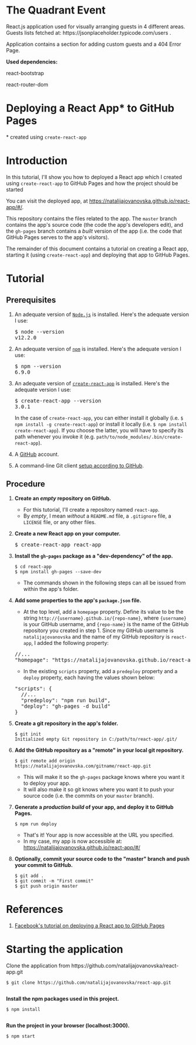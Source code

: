 <div>
  <h1>The Quadrant Event</h1>
  <p>React.js application used for visually arranging guests in 4 different areas. Guests lists fetched at: https://jsonplaceholder.typicode.com/users .</p>
  <p>Application contains a section for adding custom guests and a 404 Error Page.</p>
  <p><strong>Used dependencies:</strong></p>
  <p>react-bootstrap</p>
  <p>react-router-dom</p>
  <h1>Deploying a React App* to GitHub Pages</h1>
  <p>* created using <code>create-react-app</code></p>
  <h1>Introduction</h1>
  <p>In this tutorial, I'll show you how to deployed a React app which I created using <code>create-react-app</code> to
    GitHub Pages and how the project should be started</p>
  <p>You can visit the deployed app, at <a href="https://natalijajovanovska.github.io/react-app/#/" rel="nofollow">https://natalijajovanovska.github.io/react-app/#/</a>.</p>
  <p>This repository contains the files related to the app. The <code>master</code> branch contains the app's source
    code (the code the app's developers edit), and the <code>gh-pages</code> branch contains a <em>built</em> version of
    the app (i.e. the code that GitHub Pages serves to the app's visitors).</p>
  <p>The remainder of this document contains a tutorial on creating a React app, starting it (using
    <code>create-react-app</code>) and deploying that app to GitHub Pages.</p>
  <h1>Tutorial</h1>
  <h2>Prerequisites</h2>
  <ol>
    <li>
      <p>An adequate version of <a href="https://nodejs.org/" rel="nofollow"><code>Node.js</code></a> is installed.
        Here's the adequate version I use:</p>
      <div class="highlight highlight-source-shell">
        <pre>$ node --version
v12.2.0</pre>
      </div>
    </li>
    <li>
      <p>An adequate version of <a href="https://nodejs.org/" rel="nofollow"><code>npm</code></a> is installed. Here's
        the adequate version I use:</p>
      <div class="highlight highlight-source-shell">
        <pre>$ npm --version
6.9.0</pre>
      </div>
    </li>
    <li>
      <p>An adequate version of <a
          href="https://github.com/facebookincubator/create-react-app"><code>create-react-app</code></a> is installed.
        Here's the adequate version I use:</p>
      <div class="highlight highlight-source-shell">
        <pre>$ create-react-app --version
3.0.1</pre>
      </div>
      <p>In the case of <code>create-react-app</code>, you can either install it globally (i.e.
        <code>$ npm install -g create-react-app</code>) or install it locally (i.e.
        <code>$ npm install create-react-app</code>). If you choose the latter, you will have to specify its path
        whenever you invoke it (e.g. <code>path/to/node_modules/.bin/create-react-app</code>).</p>
    </li>
    <li>
      <p>A <a href="https://www.github.com">GitHub</a> account.</p>
    </li>
    <li>
      <p>A command-line Git client <a href="https://help.github.com/articles/set-up-git/">setup according to GitHub</a>.
      </p>
    </li>
  </ol>
  <h2>Procedure</h2>
  <ol>
    <li>
      <p><strong>Create an <em>empty</em> repository on GitHub.</strong></p>
      <ul>
        <li>For this tutorial, I'll create a repository named <code>react-app</code>.</li>
        <li>By <em>empty</em>, I mean <em>without</em> a <code>README.md</code> file, a <code>.gitignore</code> file, a
          <code>LICENSE</code> file, or any other files.</li>
      </ul>
    </li>
    <li>
      <p><strong>Create a new React app on your computer.</strong></p>
      <div>
        <pre>$ create-react-app react-app</pre>
      </div>
    </li>
    <li>
      <p><strong>Install the <code>gh-pages</code> package as a "dev-dependency" of the app.</strong></p>
      <pre><code>$ cd react-app
$ npm install gh-pages --save-dev
</code></pre>
      <ul>
        <li>The commands shown in the following steps can all be issued from within the app's folder.</li>
      </ul>
    </li>
    <li>
      <p><strong>Add some properties to the app's <code>package.json</code> file.</strong></p>
      <ul>
        <li>At the top level, add a <code>homepage</code> property. Define its value to be the string
          <code>http://{username}.github.io/{repo-name}</code>, where <code>{username}</code> is your GitHub username,
          and <code>{repo-name}</code> is the name of the GitHub repository you created in step 1. Since my GitHub
          username is <code>natalijajovanovska</code> and the name of my GitHub repository is <code>react-app</code>, I
          added the following property:</li>
      </ul>
      <div>
        <pre><span><span>//</span>...</span>
<span><span>"</span>homepage<span>"</span></span><span>:</span> <span><span>"</span>https://natalijajovanovska.github.io/react-app<span>"</span></span></pre>
      </div>
      <ul>
        <li>In the existing <code>scripts</code> property, add a <code>predeploy</code> property and a
          <code>deploy</code> property, each having the values shown below:</li>
      </ul>
      <div>
        <pre><span><span>"</span>scripts<span>"</span></span><span>:</span> {
  <span><span>//</span>...</span>
  <span><span>"</span>predeploy<span>"</span></span><span>:</span> <span ><span >"</span>npm run build<span >"</span></span>,
  <span ><span >"</span>deploy<span >"</span></span><span >:</span> <span ><span >"</span>gh-pages -d build<span >"</span></span>
}</pre>
      </div>
      <ul>
      </ul>
    </li>
    <li>
      <p><strong>Create a git repository in the app's folder.</strong></p>
      <pre><code>$ git init
Initialized empty Git repository in C:/path/to/react-app/.git/
</code></pre>
    </li>
    <li>
      <p><strong>Add the GitHub repository as a "remote" in your local git repository.</strong></p>
      <pre><code>$ git remote add origin https://natalijajovanovska.com/gitname/react-app.git
</code></pre>
      <ul>
        <li>This will make it so the <code>gh-pages</code> package knows where you want it to deploy your app.</li>
        <li>It will also make it so git knows where you want it to push your source code (i.e. the commits on your
          <code>master</code> branch).</li>
      </ul>
    </li>
    <li>
      <p><strong>Generate a <em>production build</em> of your app, and deploy it to GitHub Pages.</strong></p>
      <pre><code>$ npm run deploy
</code></pre>
      <ul>
        <li>That's it! Your app is now accessible at the URL you specified.</li>
        <li>In my case, my app is now accessible at: <a href="https://natalijajovanovska.github.io/react-app/#/"
            rel="nofollow">https://natalijajovanovska.github.io/react-app/#/</a></li>
      </ul>
    </li>
    <li>
      <p><strong>Optionally, commit your source code to the "master" branch and push your commit to GitHub.</strong></p>
      <pre><code>$ git add .
$ git commit -m "First commit"
$ git push origin master
</code></pre>
    </li>
  </ol>
  <h1>References</h1>
  <ol>
    <li><a href="https://facebook.github.io/create-react-app/docs/deployment#github-pages-https-pagesgithubcom"
        rel="nofollow">Facebook's tutorial on deploying a React app to GitHub Pages</a></li>
  </ol>
  <h1>Starting the application</h1>
  <p>Clone the application from https://github.com/natalijajovanovska/react-app.git</p>
  <pre><code>$ git clone https://github.com/natalijajovanovska/react-app.git
    </code></pre>
  <p><strong>Install the npm packages used in this project.</strong></p>
  <pre><code>$ npm install
      </code></pre>
  <p><strong>Run the project in your browser (localhost:3000).</strong></p>
  <pre><code>$ npm start
    </code></pre>
  </article>
</div>
</div>
